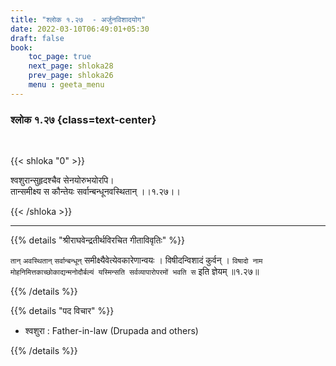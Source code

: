 ```yaml
---
title: "श्लोक १.२७  - अर्जुनविशादयोग"
date: 2022-03-10T06:49:01+05:30
draft: false
book:
    toc_page: true
    next_page: shloka28
    prev_page: shloka26
    menu : geeta_menu
---
```




### श्लोक १.२७ {class=text-center}

<br/>

{{< shloka  "0"  >}}

श्वशुरान्सुहृदश्चैव सेनयोरुभयोरपि।  
तान्समीक्ष्य स कौन्तेयः सर्वान्बन्धूनवस्थितान्  ।।१.२७।।

{{< /shloka >}}

---

{{% details "श्रीराघवेन्द्रतीर्थविरचित गीताविवृतिः" %}}

`तान्‌` `अवस्थितान्‌` `सर्वान्बन्धून्‌`  समीक्ष्यैवेत्येवकारेणान्वयः ।
विषीदन्विशादं कुर्वन्‌ । 
`विषादो नाम मोहनिमित्तकाच्छोकाद्यन्मनोदौर्बल्यं
यस्मिन्सति सर्वव्यापारोपरमों भवति स` इति ज्ञेयम्‌ ॥१.२७॥

{{% /details %}}

{{% details "पद विचार" %}}

- श्वशुरा : Father-in-law (Drupada and others)


{{% /details %}}